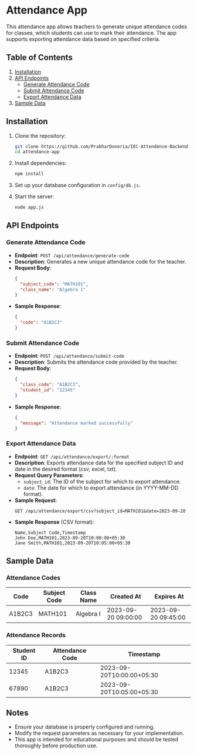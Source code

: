# Attendance App

This attendance app allows teachers to generate unique attendance codes for classes, which students can use to mark their attendance. The app supports exporting attendance data based on specified criteria.

## Table of Contents

1. [Installation](#installation)
2. [API Endpoints](#api-endpoints)
   - [Generate Attendance Code](#generate-attendance-code)
   - [Submit Attendance Code](#submit-attendance-code)
   - [Export Attendance Data](#export-attendance-data)
3. [Sample Data](#sample-data)

## Installation

1. Clone the repository:
   ```bash
   git clone https://github.com/PrakharDoneria/IEC-Attendence-Backend
   cd attendance-app
   ```

2. Install dependencies:
   ```bash
   npm install
   ```

3. Set up your database configuration in `config/db.js`.

4. Start the server:
   ```bash
   node app.js
   ```

## API Endpoints

### Generate Attendance Code

- **Endpoint**: `POST /api/attendance/generate-code`
- **Description**: Generates a new unique attendance code for the teacher.
- **Request Body**:
  ```json
  {
    "subject_code": "MATH101",
    "class_name": "Algebra I"
  }
  ```
- **Sample Response**:
  ```json
  {
    "code": "A1B2C3"
  }
  ```

### Submit Attendance Code

- **Endpoint**: `POST /api/attendance/submit-code`
- **Description**: Submits the attendance code provided by the teacher.
- **Request Body**:
  ```json
  {
    "class_code": "A1B2C3",
    "student_id": "12345"
  }
  ```
- **Sample Response**:
  ```json
  {
    "message": "Attendance marked successfully"
  }
  ```

### Export Attendance Data

- **Endpoint**: `GET /api/attendance/export/:format`
- **Description**: Exports attendance data for the specified subject ID and date in the desired format (csv, excel, txt).
- **Request Query Parameters**:
  - `subject_id`: The ID of the subject for which to export attendance.
  - `date`: The date for which to export attendance (in YYYY-MM-DD format).
- **Sample Request**:
  ```
  GET /api/attendance/export/csv?subject_id=MATH101&date=2023-09-20
  ```
- **Sample Response** (CSV format):
  ```csv
  Name,Subject Code,Timestamp
  John Doe,MATH101,2023-09-20T10:00:00+05:30
  Jane Smith,MATH101,2023-09-20T10:05:00+05:30
  ```

## Sample Data

### Attendance Codes

| Code   | Subject Code | Class Name  | Created At           | Expires At            |
|--------|--------------|-------------|----------------------|-----------------------|
| A1B2C3 | MATH101      | Algebra I   | 2023-09-20 09:00:00  | 2023-09-20 09:45:00   |

### Attendance Records

| Student ID | Attendance Code | Timestamp               |
|------------|------------------|-------------------------|
| 12345      | A1B2C3           | 2023-09-20T10:00:00+05:30 |
| 67890      | A1B2C3           | 2023-09-20T10:05:00+05:30 |

## Notes

- Ensure your database is properly configured and running.
- Modify the request parameters as necessary for your implementation.
- This app is intended for educational purposes and should be tested thoroughly before production use.